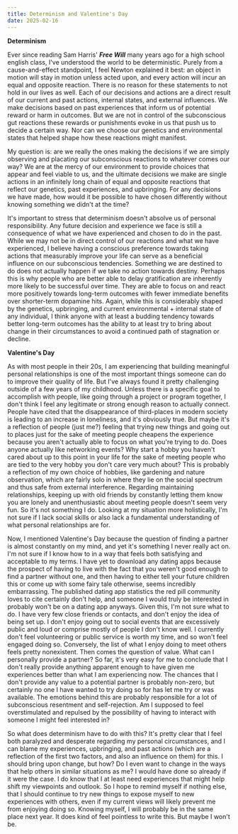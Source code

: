 ```yaml
---
title: Determinism and Valentine's Day
date: 2025-02-16
---
```


**Determinism**

Ever since reading Sam Harris' _**Free Will**_ many years ago for a high school english class, I've understood the world to be deterministic. Purely from a cause-and-effect standpoint, I feel Newton explained it best: an object in motion will stay in motion unless acted upon, and every action will incur an equal and opposite reaction. There is no reason for these statements to not hold in our lives as well. Each of our decisions and actions are a direct result of our current and past actions, internal states, and external influences. We make decisions based on past experiences that inform us of potential reward or harm in outcomes. But we are not in control of the subconscious gut reactions these rewards or punishments evoke in us that push us to decide a certain way. Nor can we choose our genetics and environmental states that helped shape how these reactions might manifest. 


My question is: are we really the ones making the decisions if we are simply observing and placating our subconscious reactions to whatever comes our way? We are at the mercy of our environment to provide choices that appear and feel viable to us, and the ultimate decisions we make are single actions in an infinitely long chain of equal and opposite reactions that reflect our genetics, past experiences, and upbringing. For any decisions we have made, how would it be possible to have chosen differently without knowing something we didn't at the time?


It's important to stress that determinism doesn't absolve us of personal responsibility. Any future decision and experience we face is still a consequence of what we have experienced and chosen to do in the past. While we may not be in direct control of our reactions and what we have experienced, I believe having a conscious preference towards taking actions that measurably improve your life can serve as a beneficial influence on our subconscious tendencies. Something we are destined to do does not actually happen if we take no action towards destiny. Perhaps this is why people who are better able to delay gratification are inherently more likely to be successful over time. They are able to focus on and react more positively towards long-term outcomes with fewer immediate benefits over shorter-term dopamine hits. Again, while this is considerably shaped by the genetics, upbringing, and current environmental + internal state of any individual, I think anyone with at least a budding tendency towards better long-term outcomes has the ability to at least try to bring about change in their circumstances to avoid a continued path of stagnation or decline.


**Valentine's Day**

As with most people in their 20s, I am experiencing that building meaningful personal relationships is one of the most important things someone can do to improve their quality of life. But I've always found it pretty challenging outside of a few years of my childhood. Unless there is a specific goal to accomplish with people, like going through a project or program together, I don't think I feel any legitimate or strong enough reason to actually connect. People have cited that the disappearance of third-places in modern society is leading to an increase in loneliness, and it's obviously true. But maybe it's a reflection of people (just me?) feeling that trying new things and going out to places just for the sake of meeting people cheapens the experience because you aren't actually able to focus on what you're trying to do. Does anyone actually like networking events? Why start a hobby you haven't cared about up to this point in your life for the sake of meeting people who are tied to the very hobby you don't care very much about? This is probably a reflection of my own choice of hobbies, like gardening and nature observation, which are fairly solo in where they lie on the social spectrum and thus safe from external interference. Regarding maintaining relationships, keeping up with old friends by constantly letting them know you are lonely and unenthusiastic about meeting people doesn't seem very fun. So it's not something I do. Looking at my situation more holistically, I'm not sure if I lack social skills or also lack a fundamental understanding of what personal relationships are for.


Now, I mentioned Valentine's Day because the question of finding a partner is almost constantly on my mind, and yet it's something I never really act on. I'm not sure if I know how to in a way that feels both satisfying and acceptable to my terms. I have yet to download any dating apps because the prospect of having to live with the fact that you weren't good enough to find a partner without one, and then having to either tell your future children this or come up with some fairy tale otherwise, seems incredibly embarrassing. The published dating app statistics the red pill community loves to cite certainly don't help, and someone I would truly be interested in probably won't be on a dating app anyways. Given this, I'm not sure what to do. I have very few close friends or contacts, and don't enjoy the idea of being set up. I don't enjoy going out to social events that are excessively public and loud or comprise mostly of people I don't know well. I currently don't feel volunteering or public service is worth my time, and so won't feel engaged doing so. Conversely, the list of what I enjoy doing to meet others feels pretty nonexistent. Then comes the question of value. What can I personally provide a partner? So far, it's very easy for me to conclude that I don't really provide anything apparent enough to have given me experiences better than what I am experiencing now. The chances that I don't provide any value to a potential partner is probably non-zero, but certainly no one I have wanted to try doing so for has let me try or was available. The emotions behind this are probably responsible for a lot of subconscious resentment and self-rejection. Am I supposed to feel overstimulated and repulsed by the possibility of having to interact with someone I might feel interested in?


So what does determinism have to do with this? It's pretty clear that I feel both paralyzed and desperate regarding my personal circumstances, and I can blame my experiences, upbringing, and past actions (which are a reflection of the first two factors, and also an influence on them) for this. I should bring upon change, but how? Do I even want to change in the ways that help others in similar situations as me? I would have done so already if it were the case. I do know that I at least need experiences that might help shift my viewpoints and outlook. So I hope to remind myself if nothing else, that I should continue to try new things to expose myself to new experiences with others, even if my current views will likely prevent me from enjoying doing so. Knowing myself, I will probably be in the same place next year. It does kind of feel pointless to write this. But maybe I won't be. 

